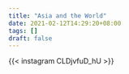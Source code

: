```yaml
---
title: "Asia and the World"
date: 2021-02-12T14:29:20+08:00
tags: []
draft: false
---
```

{{< instagram CLDjvfuD_hU >}}
